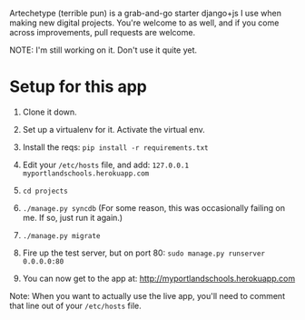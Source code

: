 Artechetype (terrible pun) is a grab-and-go starter django+js I use when making new digital projects.  You're welcome to as well, and if you come across improvements, pull requests are welcome.

NOTE: I'm still working on it. Don't use it quite yet.

Setup for this app
==================

1. Clone it down.

1. Set up a virtualenv for it.  Activate the virtual env.

1. Install the reqs:  `pip install -r requirements.txt`

1. Edit your `/etc/hosts` file, and add: ```127.0.0.1   myportlandschools.herokuapp.com```

1. `cd projects`

1. `./manage.py syncdb`  (For some reason, this was occasionally failing on me.  If so, just run it again.)

1. `./manage.py migrate`

1. Fire up the test server, but on port 80: `sudo manage.py runserver 0.0.0.0:80`

1. You can now get to the app at: http://myportlandschools.herokuapp.com


Note: When you want to actually use the live app, you'll need to comment that line out of your `/etc/hosts` file.